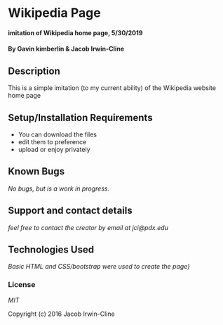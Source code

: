 # Wikipedia Page

#### imitation of Wikipedia home page, 5/30/2019

#### By Gavin kimberlin & Jacob Irwin-Cline

## Description

This is a simple imitation (to my current ability) of the Wikipedia website home page

## Setup/Installation Requirements

* You can download the files
* edit them to preference
* upload or enjoy privately



## Known Bugs

_No bugs, but is a work in progress._

## Support and contact details

_feel free to contact the creator by email at jci@pdx.edu_

## Technologies Used

_Basic HTML and CSS/bootstrap were used to create the page}_

### License

*MIT*

Copyright (c) 2016 Jacob Irwin-Cline
